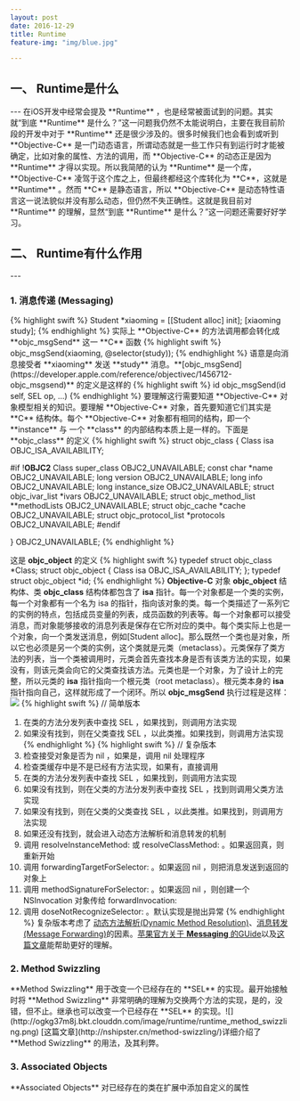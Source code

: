 ```yaml
---
layout: post
date: 2016-12-29
title: Runtime
feature-img: "img/blue.jpg"

---
```


<h2>一、 Runtime是什么</h2>
---
在iOS开发中经常会提及 **Runtime** ，也是经常被面试到的问题。其实就“到底 **Runtime** 是什么？”这一问题我仍然不太能说明白，主要在我目前阶段的开发中对于 **Runtime** 还是很少涉及的。很多时候我们也会看到或听到 **Objective-C** 是一门动态语言，所谓动态就是一些工作只有到运行时才能被确定，比如对象的属性、方法的调用，而 **Objective-C** 的动态正是因为 **Runtime** 才得以实现。所以我简陋的认为 **Runtime** 是一个库，**Objective-C** 凌驾于这个库之上，但最终都经这个库转化为 **C**，这就是 **Runtime** 。然而 **C** 是静态语言，所以 **Objective-C** 是动态特性语言这一说法貌似并没有那么动态，但仍然不失正确性。这就是我目前对 **Runtime** 的理解，显然“到底 **Runtime** 是什么？”这一问题还需要好好学习。

<h2>二、 Runtime有什么作用</h2>
---
<h3>1. 消息传递 (Messaging)</h3>
{% highlight swift %}
Student *xiaoming = [[Student alloc] init];
[xiaoming study];
{% endhighlight %}
实际上 **Objective-C** 的方法调用都会转化成 **objc_msgSend** 这一 **C** 函数
{% highlight swift %}
objc_msgSend(xiaoming, @selector(study));
{% endhighlight %}
语意是向消息接受者 **xiaoming** 发送 **study** 消息。**[objc_msgSend](https://developer.apple.com/reference/objectivec/1456712-objc_msgsend)** 的定义是这样的
{% highlight swift %}
id objc_msgSend(id self, SEL op, ...)
{% endhighlight %}
要理解这行需要知道 **Objective-C** 对象模型相关的知识。要理解 **Objective-C** 对象，首先要知道它们其实是 **C** 结构体。每个 **Objective-C** 对象都有相同的结构，即一个 **instance** 与 一个 **class** 的内部结构本质上是一样的。下面是 **objc_class** 的定义
{% highlight swift %}
struct objc_class {
    Class isa  OBJC_ISA_AVAILABILITY;

#if !__OBJC2__
    Class super_class                                        OBJC2_UNAVAILABLE;
    const char *name                                         OBJC2_UNAVAILABLE;
    long version                                             OBJC2_UNAVAILABLE;
    long info                                                OBJC2_UNAVAILABLE;
    long instance_size                                       OBJC2_UNAVAILABLE;
    struct objc_ivar_list *ivars                             OBJC2_UNAVAILABLE;
    struct objc_method_list **methodLists                    OBJC2_UNAVAILABLE;
    struct objc_cache *cache                                 OBJC2_UNAVAILABLE;
    struct objc_protocol_list *protocols                     OBJC2_UNAVAILABLE;
#endif

} OBJC2_UNAVAILABLE;
{% endhighlight %}

这是 **objc_object** 的定义
{% highlight swift %}
typedef struct objc_class *Class;
struct objc_object {
    Class isa  OBJC_ISA_AVAILABILITY;
};
typedef struct objc_object *id;
{% endhighlight %}
**Objective-C** 对象 **objc_object** 结构体、类 **objc_class** 结构体都包含了 **isa** 指针。每一个对象都是一个类的实例，每一个对象都有一个名为 isa 的指针，指向该对象的类。每一个类描述了一系列它的实例的特点，包括成员变量的列表，成员函数的列表等。每一个对象都可以接受消息，而对象能够接收的消息列表是保存在它所对应的类中。每个类实际上也是一个对象，向一个类发送消息，例如[Student alloc]。那么既然一个类也是对象，所以它也必须是另一个类的实例，这个类就是元类（metaclass）。元类保存了类方法的列表，当一个类被调用时，元类会首先查找本身是否有该类方法的实现，如果没有，则该元类会向它的父类查找该方法。元类也是一个对象，为了设计上的完整，所以元类的 **isa** 指针指向一个根元类（root metaclass）。根元类本身的 **isa** 指针指向自己，这样就形成了一个闭环。所以 **objc_msgSend** 执行过程是这样：
![](https://developer.apple.com/library/content/documentation/Cocoa/Conceptual/ObjCRuntimeGuide/Art/messaging1.gif)
{% highlight swift %}
// 简单版本
1. 在类的方法分发列表中查找 SEL ，如果找到，则调用方法实现
2. 如果没有找到，则在父类查找 SEL ，以此类推。如果找到，则调用方法实现
{% endhighlight %}
{% highlight swift %}
// 复杂版本
1. 检查接受对象是否为 nil ，如果是，调用 nil 处理程序
2. 检查类缓存中是不是已经有方法实现，如果有，直接调用
3. 在类的方法分发列表中查找 SEL ，如果找到，则调用方法实现
4. 如果没有找到，则在父类的方法分发列表中查找 SEL ，找到则调用父类方法实现
5. 如果没有找到，则在父类的父类查找 SEL ，以此类推。如果找到，则调用方法实现
6. 如果还没有找到，就会进入动态方法解析和消息转发的机制
7. 调用 resolveInstanceMethod: 或 resolveClassMethod: 。如果返回真，则重新开始
8. 调用 forwardingTargetForSelector: 。如果返回 nil ，则把消息发送到返回的对象上
9. 调用 methodSignatureForSelector: 。如果返回 nil ，则创建一个 NSInvocation 对象传给 forwardInvocation:
10. 调用 doseNotRecognizeSelector: 。默认实现是抛出异常
{% endhighlight %}
复杂版本考虑了
[动态方法解析(Dynamic Method Resolution)](https://developer.apple.com/library/content/documentation/Cocoa/Conceptual/ObjCRuntimeGuide/Articles/ocrtDynamicResolution.html#//apple_ref/doc/uid/TP40008048-CH102-SW1)、[消息转发(Message Forwarding)](https://developer.apple.com/library/content/documentation/Cocoa/Conceptual/ObjCRuntimeGuide/Articles/ocrtForwarding.html#//apple_ref/doc/uid/TP40008048-CH105-SW1)的因素。[苹果官方关于 **Messaging** 的GUide](https://developer.apple.com/library/content/documentation/Cocoa/Conceptual/ObjCRuntimeGuide/Articles/ocrtHowMessagingWorks.html#//apple_ref/doc/uid/TP40008048-CH104-SW1)以及[这篇文章](http://www.cnblogs.com/fengmin/p/5820453.html)能帮助更好的理解。

<h3>2. Method Swizzling</h3>
**Method Swizzling** 用于改变一个已经存在的 **SEL** 的实现。最开始接触时将 **Method Swizzling** 非常明确的理解为交换两个方法的实现，是的，没错，但不止。继承也可以改变一个已经存在 **SEL** 的实现。![](http://ogkg37m8j.bkt.clouddn.com/image/runtime/runtime_method_swizzling.png)
[这篇文章](http://nshipster.cn/method-swizzling/)详细介绍了 **Method Swizzling** 的用法，及其利弊。

<h3>3. Associated Objects</h3>
 **Associated Objects** 对已经存在的类在扩展中添加自定义的属性
